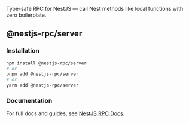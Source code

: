 Type-safe RPC for NestJS — call Nest methods like local functions with zero boilerplate.

## @nestjs-rpc/server

### Installation

```bash
npm install @nestjs-rpc/server
# or
pnpm add @nestjs-rpc/server
# or
yarn add @nestjs-rpc/server
```

### Documentation

For full docs and guides, see [NestJS RPC Docs](https://natansal.github.io/NestRPC-docs/).
